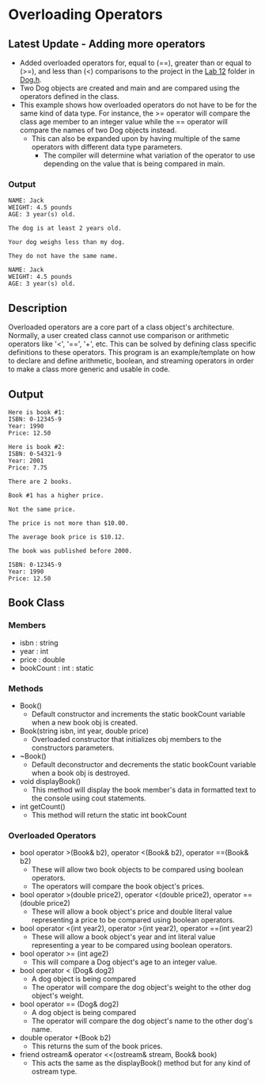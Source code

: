 # Overloading Operators
## Latest Update - Adding more operators
- Added overloaded operators for, equal to (==), greater than or equal to (>=), and less than (<) comparisons to the project in the [Lab 12](Lab-12) folder in [Dog.h](Dog.h).
- Two Dog objects are created and main and are compared using the operators defined in the class.
- This example shows how overloaded operators do not have to be for the same kind of data type. For instance, the >= operator will compare the class age member to an integer value while the == operator will compare the names of two Dog objects instead.
  - This can also be expanded upon by having multiple of the same operators with different data type parameters.
    - The compiler will determine what variation of the operator to use depending on the value that is being compared in main.
  
### Output
```
NAME: Jack
WEIGHT: 4.5 pounds
AGE: 3 year(s) old.

The dog is at least 2 years old.

Your dog weighs less than my dog.

They do not have the same name.

NAME: Jack
WEIGHT: 4.5 pounds
AGE: 3 year(s) old.
```
## Description
Overloaded operators are a core part of a class object's architecture. Normally, a user created class cannot use comparison or arithmetic operators like '<', '==', '+', etc. This can be solved by defining class specific definitions to these operators. This program is an example/template on how to declare and define arithmetic, boolean, and streaming operators in order to make a class more generic and usable in code.

## Output
```
Here is book #1:
ISBN: 0-12345-9
Year: 1990
Price: 12.50

Here is book #2:
ISBN: 0-54321-9
Year: 2001
Price: 7.75

There are 2 books.

Book #1 has a higher price.

Not the same price.

The price is not more than $10.00.

The average book price is $10.12.

The book was published before 2000.

ISBN: 0-12345-9
Year: 1990
Price: 12.50
```

## Book Class
### Members
- isbn : string
- year : int
- price : double
- bookCount : int : static

### Methods
- Book()
  - Default constructor and increments the static bookCount variable when a new book obj is created.
- Book(string isbn, int year, double price)
  - Overloaded constructor that initializes obj members to the constructors parameters.
- ~Book()
  - Default deconstructor and decrements the static bookCount variable when a book obj is destroyed.
- void displayBook()
  - This method will display the book member's data in formatted text to the console using cout statements.
- int getCount()
  - This method will return the static int bookCount

### Overloaded Operators
- bool operator >(Book& b2), operator <(Book& b2), operator ==(Book& b2)
  - These will allow two book objects to be compared using boolean operators.
  - The operators will compare the book object's prices.
- bool operator >(double price2), operator <(double price2), operator ==(double price2)
  - These will allow a book object's price and double literal value representing a price to be compared using boolean operators.
- bool operator <(int year2), operator >(int year2), operator ==(int year2)
  - These will allow a book object's year and int literal value representing a year to be compared using boolean operators.
- bool operator >= (int age2)
  - This will compare a Dog object's age to an integer value.
- bool operator < (Dog& dog2)
  - A dog object is being compared
  - The operator will compare the dog object's weight to the other dog object's weight.
- bool operator == (Dog& dog2)
  - A dog object is being compared
  - The operator will compare the dog object's name to the other dog's name.
- double operator +(Book b2)
  - This returns the sum of the book prices.
- friend ostream& operator <<(ostream& stream, Book& book)
  - This acts the same as the displayBook() method but for any kind of ostream type.




